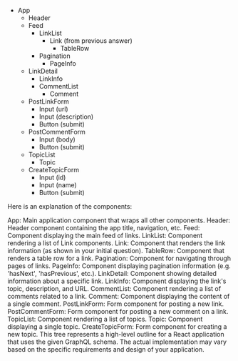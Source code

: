 - App
  - Header
  - Feed
    - LinkList
      - Link (from previous answer)
        - TableRow
    - Pagination
      - PageInfo
  - LinkDetail
    - LinkInfo
    - CommentList
      - Comment
  - PostLinkForm
    - Input (url)
    - Input (description)
    - Button (submit)
  - PostCommentForm
    - Input (body)
    - Button (submit)
  - TopicList
    - Topic
  - CreateTopicForm
    - Input (id)
    - Input (name)
    - Button (submit)

Here is an explanation of the components:

App: Main application component that wraps all other components.
Header: Header component containing the app title, navigation, etc.
Feed: Component displaying the main feed of links.
LinkList: Component rendering a list of Link components.
Link: Component that renders the link information (as shown in your initial question).
TableRow: Component that renders a table row for a link.
Pagination: Component for navigating through pages of links.
PageInfo: Component displaying pagination information (e.g. 'hasNext', 'hasPrevious', etc.).
LinkDetail: Component showing detailed information about a specific link.
LinkInfo: Component displaying the link's topic, description, and URL.
CommentList: Component rendering a list of comments related to a link.
Comment: Component displaying the content of a single comment.
PostLinkForm: Form component for posting a new link.
PostCommentForm: Form component for posting a new comment on a link.
TopicList: Component rendering a list of topics.
Topic: Component displaying a single topic.
CreateTopicForm: Form component for creating a new topic.
This tree represents a high-level outline for a React application that uses the given GraphQL schema. The actual implementation may vary based on the specific requirements and design of your application.
